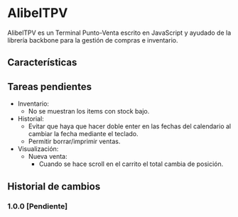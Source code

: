 # AlibelTPV

AlibelTPV es un Terminal Punto-Venta escrito en JavaScript y ayudado de la librería backbone para la gestión de compras e inventario.

## Características

## Tareas pendientes

  - Inventario:
    - No se muestran los items con stock bajo.
  - Historial:
    - Evitar que haya que hacer doble enter en las fechas del calendario
      al cambiar la fecha mediante el teclado.
    - Permitir borrar/imprimir ventas.
  - Visualización:
    - Nueva venta:
      - Cuando se hace scroll en el carrito el total cambia de posición.

## Historial de cambios

### 1.0.0 [Pendiente]
